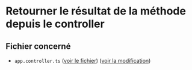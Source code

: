 # Retourner le résultat de la méthode depuis le controller

## Fichier concerné

- `app.controller.ts` ([voir le fichier](./e-commerce/src/app.controller.ts)) ([voir la modification](https://github.com/benjGam/E-Commerce-API-NW/commit/b90c2b30c364d473f982f5092f02393da9cc16fc#diff-c08b7f320272a2293ec4f5ead6c9f65d07ea868915ea807655e4e85f499881a6))